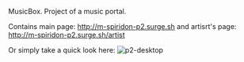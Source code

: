 MusicBox. Project of a music portal. 

Contains main page: http://m-spiridon-p2.surge.sh 
and artisrt's page: http://m-spiridon-p2.surge.sh/artist

Or simply take a quick look here:
![p2-desktop](src/gifs/p2-desktop.gif)



